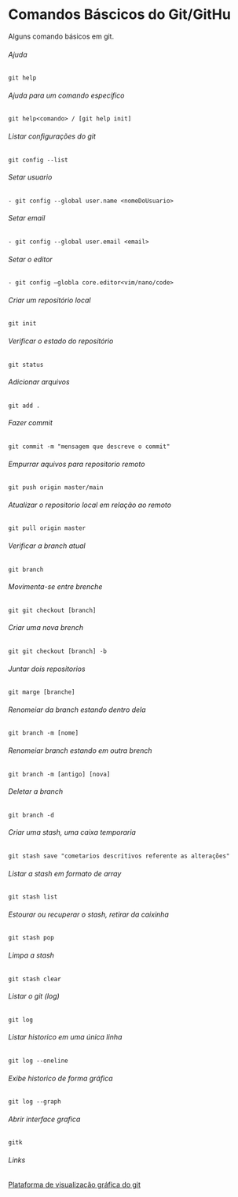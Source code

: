 # Comandos Báscicos do Git/GitHu

Alguns comando básicos em git.

###### Ajuda

```
git help
```

###### Ajuda para um comando específico

```
git help<comando> / [git help init]
```

###### Listar configurações do git

```
git config --list
```

###### Setar usuario

```
- git config --global user.name <nomeDoUsuario>
```

###### Setar email

```
- git config --global user.email <email>
```

###### Setar o editor 

```
- git config –globla core.editor<vim/nano/code>
```

###### Criar um repositório local

```
git init
```

###### Verificar o estado do repositório

```
git status
```

###### Adicionar arquivos

```
git add .	
```

###### Fazer commit

```
git commit -m "mensagem que descreve o commit"
```

###### Empurrar aquivos para repositorio remoto

```
git push origin master/main
```

###### Atualizar o repositorio local em relação ao remoto

```
git pull origin master
```

###### Verificar a branch atual

```
git branch 
```

###### Movimenta-se entre brenche

```
git git checkout [branch]
```

###### Criar uma nova brench

```
git git checkout [branch] -b 
```

###### Juntar dois repositorios

```
git marge [branche]
```

###### Renomeiar da branch estando dentro dela

```
git branch -m [nome]
```

###### Renomeiar branch estando em outra brench

```
git branch -m [antigo] [nova]
```

###### Deletar a branch

```
git branch -d
```

###### Criar uma stash, uma caixa temporaria

```
git stash save "cometarios descritivos referente as alterações"
```

###### Listar a stash em formato de array

```
git stash list 
```

###### Estourar ou recuperar o stash, retirar da caixinha

```
git stash pop
```

###### Limpa a stash

```
git stash clear
```

###### Listar o git (log)

```
git log 
```

###### Listar historico em uma única linha

```
git log --oneline 
```

###### Exibe historico de forma gráfica

```
git log --graph
```

###### Abrir interface grafica

```
gitk
```

###### Links

[Plataforma de visualização gráfica do git](https://git-school.github.io/visualizing-git/)
